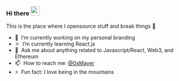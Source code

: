 ### Hi there <a href="https://www.kylemayer.dev"><img src="https://media.giphy.com/media/hvRJCLFzcasrR4ia7z/giphy.gif" width="25px"></a>
This is the place where I opensource stuff and break things :rofl:

- 🧱 &nbsp;I’m currently working on my personal branding 
- ⚛️ &nbsp;I’m currently learning React.js
- 💬 &nbsp;Ask me about anything related to Javascript/React, Web3, and Ethereum
- 📫 &nbsp;How to reach me: [@0xMayer](https://twitter.com/0xMayer)
- ⚡ &nbsp;Fun fact: I love being in the mountains
